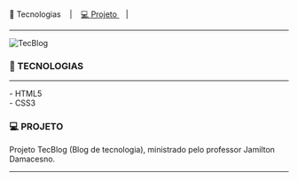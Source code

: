 

<g-emoji class="g-emoji" alias="rocket" fallback-src="https://github.githubassets.com/images/icons/emoji/unicode/1f680.png">🚀</g-emoji>
Tecnologias
</a></h1>
&nbsp;&nbsp;&nbsp;|&nbsp;&nbsp;&nbsp;
<a href="#-projeto">
<g-emoji class="g-emoji" alias="computer" fallback-src="https://github.githubassets.com/images/icons/emoji/unicode/1f4bb.png">💻</g-emoji>
Projeto
</a>
&nbsp;&nbsp;&nbsp;|&nbsp;&nbsp;&nbsp;
<hr>
  
<img alt="TecBlog" src="https://ik.imagekit.io/atnyozbx9v/Tecblog_yLsnjECaw.jpg"> 


### 🚀 TECNOLOGIAS
<hr>
- HTML5<br>
- CSS3<br>

### 💻 PROJETO

Projeto TecBlog (Blog de tecnologia), ministrado pelo professor Jamilton Damacesno. <hr>


